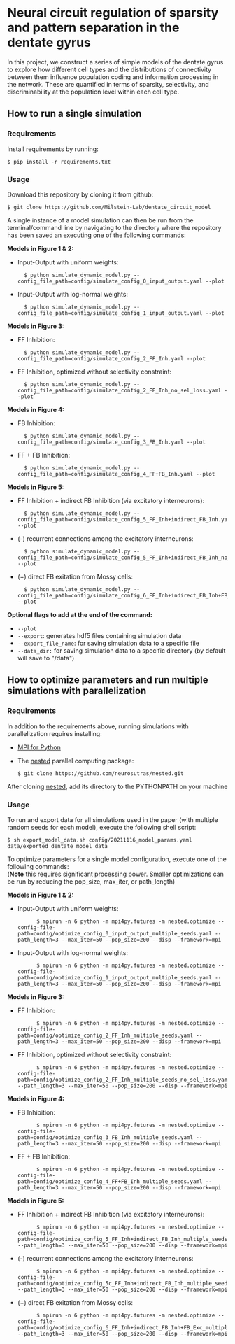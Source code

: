 Neural circuit regulation of sparsity and pattern separation in the dentate gyrus
========

In this project, we construct a series of simple models of the dentate gyrus to explore how different cell types and the
distributions of connectivity between them influence population coding and information processing in the network. These
are quantified in terms of sparsity, selectivity, and discriminability at the population level within each cell type. 


How to run a single simulation
------------

### Requirements
Install requirements by running:

    $ pip install -r requirements.txt

### Usage
Download this repository by cloning it from github:

    $ git clone https://github.com/Milstein-Lab/dentate_circuit_model

A single instance of a model simulation can then be run from the terminal/command line by navigating to the directory
where the repository has been saved an executing one of the following commands:

**Models in Figure 1 & 2:**
* Input-Output with uniform weights:

        $ python simulate_dynamic_model.py --config_file_path=config/simulate_config_0_input_output.yaml --plot

* Input-Output with log-normal weights:

        $ python simulate_dynamic_model.py --config_file_path=config/simulate_config_1_input_output.yaml --plot


**Models in Figure 3:**
* FF Inhibition:

        $ python simulate_dynamic_model.py --config_file_path=config/simulate_config_2_FF_Inh.yaml --plot

* FF Inhibition, optimized without selectivity constraint:

        $ python simulate_dynamic_model.py --config_file_path=config/simulate_config_2_FF_Inh_no_sel_loss.yaml --plot`


**Models in Figure 4:**
* FB Inhibition:

        $ python simulate_dynamic_model.py --config_file_path=config/simulate_config_3_FB_Inh.yaml --plot

* FF + FB Inhibition:

        $ python simulate_dynamic_model.py --config_file_path=config/simulate_config_4_FF+FB_Inh.yaml --plot


**Models in Figure 5:**
* FF Inhibition + indirect FB Inhibition (via excitatory interneurons):

        $ python simulate_dynamic_model.py --config_file_path=config/simulate_config_5_FF_Inh+indirect_FB_Inh.yaml --plot

* (-) recurrent connections among the excitatory interneurons:

        $ python simulate_dynamic_model.py --config_file_path=config/simulate_config_5_FF_Inh+indirect_FB_Inh_no_recurrence.yaml --plot

* (+) direct FB exitation from Mossy cells:

        $ python simulate_dynamic_model.py --config_file_path=config/simulate_config_6_FF_Inh+indirect_FB_Inh+FB_Exc.yaml --plot

**Optional flags to add at the end of the command:**
* `--plot`
* `--export`: generates hdf5 files containing simulation data
* `--export_file_name`: for saving simulation data to a specific file
* `--data_dir:` for saving simulation data to a specific directory (by default will save to "/data")


How to optimize parameters and run multiple simulations with parallelization
------------
### Requirements
In addition to the requirements above, running simulations with parallelization requires installing:

* [MPI for Python](https://mpi4py.readthedocs.io/en/stable/install.html)
* The [nested](https://github.com/neurosutras/nested) parallel computing package:


      $ git clone https://github.com/neurosutras/nested.git

After cloning [nested](https://github.com/neurosutras/nested), add its directory to the PYTHONPATH on your machine


### Usage
To run and export data for all simulations used in the paper (with multiple random seeds for each model), execute the following shell script:

    $ sh export_model_data.sh config/20211116_model_params.yaml data/exported_dentate_model_data

To optimize parameters for a single model configuration, execute one of the following commands: \
(**Note** this requires significant processing power. Smaller optimizations can be run by reducing the pop_size, max_iter, or path_length)

**Models in Figure 1 & 2:**
* Input-Output with uniform weights:

            $ mpirun -n 6 python -m mpi4py.futures -m nested.optimize --config-file-path=config/optimize_config_0_input_output_multiple_seeds.yaml --path_length=3 --max_iter=50 --pop_size=200 --disp --framework=mpi

* Input-Output with log-normal weights:

            $ mpirun -n 6 python -m mpi4py.futures -m nested.optimize --config-file-path=config/optimize_config_1_input_output_multiple_seeds.yaml --path_length=3 --max_iter=50 --pop_size=200 --disp --framework=mpi


**Models in Figure 3:**
* FF Inhibition:

            $ mpirun -n 6 python -m mpi4py.futures -m nested.optimize --config-file-path=config/optimize_config_2_FF_Inh_multiple_seeds.yaml --path_length=3 --max_iter=50 --pop_size=200 --disp --framework=mpi

* FF Inhibition, optimized without selectivity constraint:

            $ mpirun -n 6 python -m mpi4py.futures -m nested.optimize --config-file-path=config/optimize_config_2_FF_Inh_multiple_seeds_no_sel_loss.yaml --path_length=3 --max_iter=50 --pop_size=200 --disp --framework=mpi


**Models in Figure 4:**
* FB Inhibition:

            $ mpirun -n 6 python -m mpi4py.futures -m nested.optimize --config-file-path=config/optimize_config_3_FB_Inh_multiple_seeds.yaml --path_length=3 --max_iter=50 --pop_size=200 --disp --framework=mpi

* FF + FB Inhibition:

            $ mpirun -n 6 python -m mpi4py.futures -m nested.optimize --config-file-path=config/optimize_config_4_FF+FB_Inh_multiple_seeds.yaml --path_length=3 --max_iter=50 --pop_size=200 --disp --framework=mpi


**Models in Figure 5:**
* FF Inhibition + indirect FB Inhibition (via excitatory interneurons):

            $ mpirun -n 6 python -m mpi4py.futures -m nested.optimize --config-file-path=config/optimize_config_5_FF_Inh+indirect_FB_Inh_multiple_seeds.yaml --path_length=3 --max_iter=50 --pop_size=200 --disp --framework=mpi

* (-) recurrent connections among the excitatory interneurons:

            $ mpirun -n 6 python -m mpi4py.futures -m nested.optimize --config-file-path=config/optimize_config_5c_FF_Inh+indirect_FB_Inh_multiple_seeds.yaml --path_length=3 --max_iter=50 --pop_size=200 --disp --framework=mpi

* (+) direct FB exitation from Mossy cells:

            $ mpirun -n 6 python -m mpi4py.futures -m nested.optimize --config-file-path=config/optimize_config_6_FF_Inh+indirect_FB_Inh+FB_Exc_multiple_seeds.yaml --path_length=3 --max_iter=50 --pop_size=200 --disp --framework=mpi

